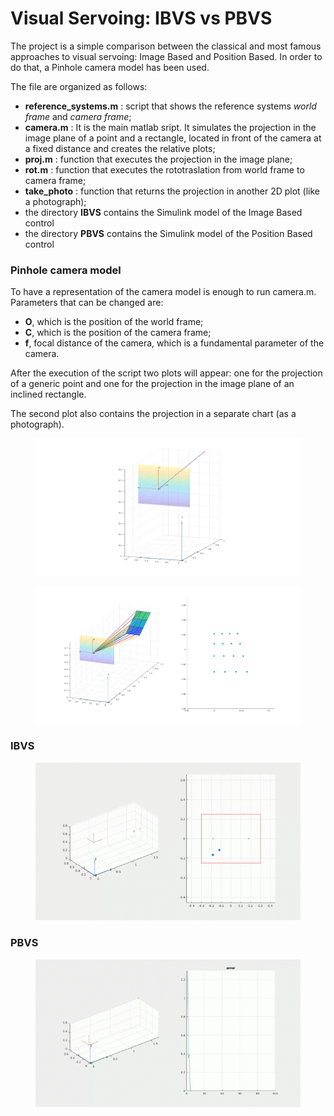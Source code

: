 # Visual Servoing: IBVS vs PBVS

The project is a simple comparison between the classical and most famous approaches to visual servoing: Image Based and Position Based. In order to do that, a Pinhole camera model has been used.

The file are organized as follows:

- **reference_systems.m** : script that shows the reference systems *world frame* and *camera frame*;
- **camera.m** : It is the main matlab sript. It simulates the projection in the image plane of a point and a rectangle, located in front of the camera at a fixed distance and creates the relative plots;
- **proj.m** : function that executes the projection in the image plane;
- **rot.m** : function that executes the rototraslation from world frame to camera frame;
- **take_photo** : function that returns the projection in another 2D plot (like a photograph);
- the directory **IBVS** contains the Simulink model of the Image Based control
- the directory **PBVS** contains the Simulink model of the Position Based control

<h3>Pinhole camera model</h3>
To have a representation of the camera model is enough to run camera.m. Parameters that can be changed are:

- **O**, which is the position of the world frame;
- **C**, which is the position of the camera frame;
- **f**, focal distance of the camera, which is a fundamental parameter of the camera.

After the execution of the script two plots will appear: one for the projection of a generic point and one for the projection in the image plane of an inclined rectangle.

The second plot also contains the projection in a separate chart (as a photograph).

<figure class="image">
  <img src="pictures/point_projection.png" width="760">
  <figcaption></figcaption>
</figure>

<figure class="image">  
  <img src="pictures/rectangle_projection.png" width="760">
  <figcaption></figcaption>
</figure>


<h3>IBVS</h3>
<figure class="image">  
  <img src="/pictures/IBVS.gif" width="550">
  <figcaption></figcaption>
</figure>



<h3>PBVS</h3>
<figure class="image">  
  <img src="/pictures/PBVS.gif" width="550">
  <figcaption></figcaption>
</figure>
